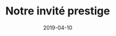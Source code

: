 ---
slug: "/blog/invite-prestige"
date: "2019-04-10"
title: "Notre invité prestige"
image: ./news-2019-04-10.jpg
excerpt: Lorem Ipsum is simply dummy text of the printing and typesetting industry.
---